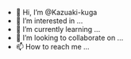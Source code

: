 - 👋 Hi, I’m @Kazuaki-kuga
- 👀 I’m interested in ...
- 🌱 I’m currently learning ...
- 💞️ I’m looking to collaborate on ...
- 📫 How to reach me ...

<!---
Kazuaki-kuga/Kazuaki-kuga is a ✨ special ✨ repository because its `README.md` (this file) appears on your GitHub profile.
You can click the Preview link to take a look at your changes.
--->
